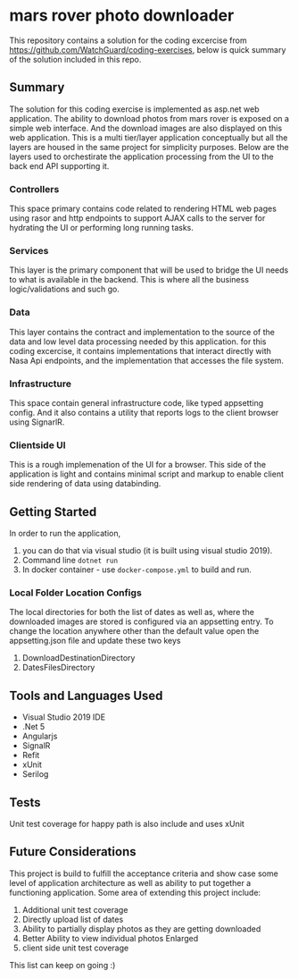 # mars rover photo downloader 
This repository contains a solution for the coding excercise from https://github.com/WatchGuard/coding-exercises, below is quick summary of the solution included in this repo.

## Summary

The solution for this coding exercise is implemented as asp.net web application. The ability to download photos from mars rover is exposed on a simple web interface. And the download images are also displayed on this web application. This is a multi tier/layer application conceptually but all the layers are housed in the same project for simplicity purposes. Below are the layers used to orchestirate the application processing from the UI to the back end API supporting it.

### Controllers
This space primary contains code related to rendering HTML web pages using rasor and http endpoints to support AJAX calls to the server for hydrating the UI or performing long running tasks.

### Services
This layer is the primary component that will be used to bridge the UI needs to what is available in the backend. This is where all the business logic/validations and such go.

### Data
This layer contains the contract and implementation to the source of the data and low level data processing needed by this application. for this coding excercise, it contains implementations that interact directly with Nasa Api endpoints, and the implementation that accesses the file system.

### Infrastructure
This space contain general infrastructure code, like typed appsetting config. And it also contains a utility that reports logs to the client browser using SignarlR.

### Clientside UI
This is a rough implemenation of the UI for a browser. This side of the application is light and contains minimal script and markup to enable client side rendering of data using databinding.

## Getting Started

In order to run the application, 
1) you can do that via visual studio (it is built using visual studio 2019).
2) Command line  ```dotnet run```
3) In docker container - use ```docker-compose.yml``` to build and run.

### Local Folder Location Configs
The local directories for both the list of dates as well as, where the downloaded images are stored is configured via an appsetting entry. To change the location anywhere other than the default value open the appsetting.json file and update these two keys
1) DownloadDestinationDirectory
2) DatesFilesDirectory

## Tools and Languages Used
* Visual Studio 2019 IDE
* .Net 5
* Angularjs
* SignalR
* Refit
* xUnit
* Serilog

## Tests
Unit test coverage for happy path is also include and uses xUnit

## Future Considerations
This project is build to fulfill the acceptance criteria and show case some level of application architecture as well as ability to put together a functioning application. Some area of extending this project include:
1) Additional unit test coverage
2) Directly upload list of dates
3) Ability to partially display photos as they are getting downloaded
4) Better Ability to view individual photos Enlarged
5) client side unit test coverage

This list can keep on going :)
